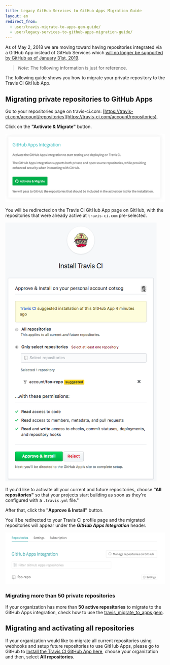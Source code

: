 ```yaml
---
title: Legacy GitHub Services to GitHub Apps Migration Guide
layout: en
redirect_from:
  - user/travis-migrate-to-apps-gem-guide/
  - user/legacy-services-to-github-apps-migration-guide/
---
```


As of May 2, 2018 we are moving toward having repositories integrated via a GitHub App instead of GitHub Services which [will no longer be supported by GitHub as of January 31st, 2019](https://developer.github.com/v3/guides/replacing-github-services/#deprecation-timeline).

> *Note:* The following information is just for reference.

The following guide shows you how to migrate your private repository to the Travis CI GitHub App.

## Migrating private repositories to GitHub Apps

Go to your repositories page on travis-ci.com: [https://travis-ci.com/account/repositories](https://travis-ci.com/account/repositories).

Click on the **"Activate & Migrate"** button.

![Travis CI GitHub App page](/images/migrate/legacy-services-migration-github-apps.png)

You will be redirected on the Travis CI GitHub App page on GitHub, with the repositories that were already active at `travis-ci.com` pre-selected.

![Travis CI GitHub App page](/images/migrate/github-app-page.png)

If you'd like to activate all your current and future repositories, choose **"All repositories"** so that your projects start building as soon as they're configured with a `.travis.yml` file."

After that, click the **"Approve & Install"** button.

You'll be redirected to your Travis CI profile page and the migrated repositories will appear under the **_GitHub Apps Integration_** header.

![travis-ci.com profile page with GitHub App integration](/images/migrate/github-app-repo.png)

### Migrating more than 50 private repositories

If your organization has more than **50 active repositories** to migrate to the GitHub Apps integration, check how to use the [travis_migrate_to_apps gem](/user/migrate/travis-migrate-to-apps-gem-guide/).

## Migrating and activating all repositories

If your organization would like to migrate all current repositories using webhooks and setup future repositories to use GitHub Apps, please go to GitHub to [Install the Travis CI GitHub App here](https://github.com/apps/travis-ci/installations/new), choose your organization and then, select **All repositories**.
